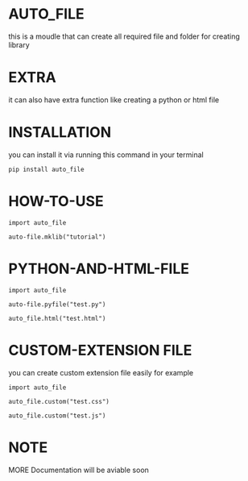 # AUTO_FILE
this is a moudle that can create all required file and folder for creating library
# EXTRA
it can also have extra function like creating a python or html file
# INSTALLATION
you can install it via running this command in your terminal

``pip install auto_file``

# HOW-TO-USE
``import auto_file``

``auto-file.mklib("tutorial")``

# PYTHON-AND-HTML-FILE

``import auto_file``

``auto-file.pyfile("test.py")``

``auto_file.html("test.html")``

# CUSTOM-EXTENSION FILE
you can create custom extension file easily for example

``import auto_file``

``auto_file.custom("test.css")``

``auto_file.custom("test.js")``


# NOTE
MORE Documentation will be aviable soon
   